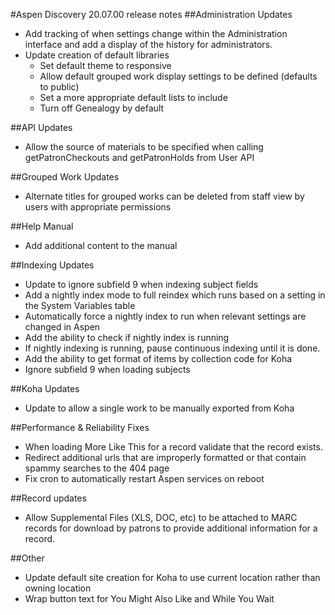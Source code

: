 #Aspen Discovery 20.07.00 release notes
##Administration Updates
- Add tracking of when settings change within the Administration interface and add a display of the history for administrators.
- Update creation of default libraries
  - Set default theme to responsive
  - Allow default grouped work display settings to be defined (defaults to public)
  - Set a more appropriate default lists to include
  - Turn off Genealogy by default

##API Updates
- Allow the source of materials to be specified when calling getPatronCheckouts and getPatronHolds from User API 

##Grouped Work Updates
- Alternate titles for grouped works can be deleted from staff view by users with appropriate permissions  

##Help Manual 
- Add additional content to the manual 

##Indexing Updates
- Update to ignore subfield 9 when indexing subject fields
- Add a nightly index mode to full reindex which runs based on a setting in the System Variables table
- Automatically force a nightly index to run when relevant settings are changed in Aspen 
- Add the ability to check if nightly index is running
- If nightly indexing is running, pause continuous indexing until it is done. 
- Add the ability to get format of items by collection code for Koha
- Ignore subfield 9 when loading subjects

##Koha Updates
- Update to allow a single work to be manually exported from Koha

##Performance & Reliability Fixes
- When loading More Like This for a record validate that the record exists.
- Redirect additional urls that are improperly formatted or that contain spammy searches to the 404 page
- Fix cron to automatically restart Aspen services on reboot

##Record updates
- Allow Supplemental Files (XLS, DOC, etc) to be attached to MARC records for download by patrons to provide additional information for a record. 

##Other
- Update default site creation for Koha to use current location rather than owning location
- Wrap button text for You Might Also Like and While You Wait